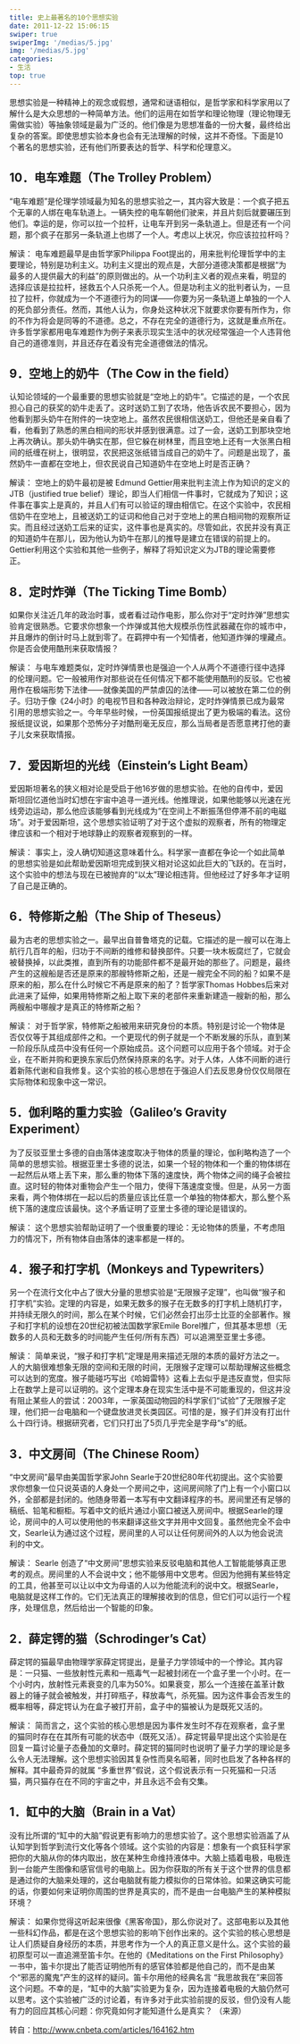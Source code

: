 ```yaml
---
title: 史上最著名的10个思想实验
date: 2011-12-22 15:06:15
swiper: true
swiperImg: '/medias/5.jpg'
img: '/medias/5.jpg'
categories:
- 生活
top: true
---
```


思想实验是一种精神上的观念或假想，通常和谜语相似，是哲学家和科学家用以了解什么是大众思想的一种简单方法。他们的运用在如哲学和理论物理（理论物理无需做实验）等抽象领域是最为广泛的。他们像是为思想准备的一份大餐，最终给出复杂的答案。即使思想实验本身也会有无法理解的时候，这并不奇怪。下面是10个著名的思想实验，还有他们所要表达的哲学、科学和伦理意义。

## 10．电车难题（The Trolley Problem）

“电车难题”是伦理学领域最为知名的思想实验之一，其内容大致是：一个疯子把五个无辜的人绑在电车轨道上。一辆失控的电车朝他们驶来，并且片刻后就要碾压到他们。幸运的是，你可以拉一个拉杆，让电车开到另一条轨道上。但是还有一个问题，那个疯子在那另一条轨道上也绑了一个人。考虑以上状况，你应该拉拉杆吗？

解读：
电车难题最早是由哲学家Philippa Foot提出的，用来批判伦理哲学中的主要理论，特别是功利主义。功利主义提出的观点是，大部分道德决策都是根据“为最多的人提供最大的利益”的原则做出的。从一个功利主义者的观点来看，明显的选择应该是拉拉杆，拯救五个人只杀死一个人。但是功利主义的批判者认为，一旦拉了拉杆，你就成为一个不道德行为的同谋——你要为另一条轨道上单独的一个人的死负部分责任。然而，其他人认为，你身处这种状况下就要求你要有所作为，你的不作为将会是同等的不道德。总之，不存在完全的道德行为，这就是重点所在。许多哲学家都用电车难题作为例子来表示现实生活中的状况经常强迫一个人违背他自己的道德准则，并且还存在着没有完全道德做法的情况。

## 9．空地上的奶牛（The Cow in the field）
认知论领域的一个最重要的思想实验就是“空地上的奶牛”。它描述的是，一个农民担心自己的获奖的奶牛走丢了。这时送奶工到了农场，他告诉农民不要担心，因为他看到那头奶牛在附件的一块空地上。虽然农民很相信送奶工，但他还是亲自看了看，他看到了熟悉的黑白相间的形状并感到很满意。过了一会，送奶工到那块空地上再次确认。那头奶牛确实在那，但它躲在树林里，而且空地上还有一大张黑白相间的纸缠在树上，很明显，农民把这张纸错当成自己的奶牛了。问题是出现了，虽然奶牛一直都在空地上，但农民说自己知道奶牛在空地上时是否正确？

解读：
空地上的奶牛最初是被 Edmund Gettier用来批判主流上作为知识的定义的JTB（justified true belief）理论，即当人们相信一件事时，它就成为了知识；这件事在事实上是真的，并且人们有可以验证的理由相信它。在这个实验中，农民相信奶牛在空地上，且被送奶工的证词和他自己对于空地上的黑白相间物的观察所证实。而且经过送奶工后来的证实，这件事也是真实的。尽管如此，农民并没有真正的知道奶牛在那儿，因为他认为奶牛在那儿的推导是建立在错误的前提上的。Gettier利用这个实验和其他一些例子，解释了将知识定义为JTB的理论需要修正。

## 8．定时炸弹（The Ticking Time Bomb）
如果你关注近几年的政治时事，或者看过动作电影，那么你对于“定时炸弹”思想实验肯定很熟悉。它要求你想象一个炸弹或其他大规模杀伤性武器藏在你的城市中，并且爆炸的倒计时马上就到零了。在羁押中有一个知情者，他知道炸弹的埋藏点。你是否会使用酷刑来获取情报？

解读：
与电车难题类似，定时炸弹情景也是强迫一个人从两个不道德行径中选择的伦理问题。它一般被用作对那些说在任何情况下都不能使用酷刑的反驳。它也被用作在极端形势下法律——就像美国的严禁虐囚的法律——可以被放在第二位的例子。归功于像《24小时》的电视节目和各种政治辩论，定时炸弹情景已成为最常引用的思想实验之一。今年早些时候，一份英国报纸提出了更为极端的看法。这份报纸提议说，如果那个恐怖分子对酷刑毫无反应，那么当局者是否愿意拷打他的妻子儿女来获取情报。

## 7．爱因斯坦的光线（Einstein’s Light Beam）
爱因斯坦著名的狭义相对论是受启于他16岁做的思想实验。在他的自传中，爱因斯坦回忆道他当时幻想在宇宙中追寻一道光线。他推理说，如果他能够以光速在光线旁边运动，那么他应该能够看到光线成为“在空间上不断振荡但停滞不前的电磁场”。对于爱因斯坦，这个思想实验证明了对于这个虚拟的观察者，所有的物理定律应该和一个相对于地球静止的观察者观察到的一样。

解读：
事实上，没人确切知道这意味着什么。科学家一直都在争论一个如此简单的思想实验是如此帮助爱因斯坦完成到狭义相对论这如此巨大的飞跃的。在当时，这个实验中的想法与现在已被抛弃的“以太”理论相违背。但他经过了好多年才证明了自己是正确的。

## 6．特修斯之船（The Ship of Theseus）
最为古老的思想实验之一。最早出自普鲁塔克的记载。它描述的是一艘可以在海上航行几百年的船，归功于不间断的维修和替换部件。只要一块木板腐烂了，它就会被替换掉，以此类推，直到所有的功能部件都不是最开始的那些了。问题是，最终产生的这艘船是否还是原来的那艘特修斯之船，还是一艘完全不同的船？如果不是原来的船，那么在什么时候它不再是原来的船了？哲学家Thomas Hobbes后来对此进来了延伸，如果用特修斯之船上取下来的老部件来重新建造一艘新的船，那么两艘船中哪艘才是真正的特修斯之船？

解读：
对于哲学家，特修斯之船被用来研究身份的本质。特别是讨论一个物体是否仅仅等于其组成部件之和。一个更现代的例子就是一个不断发展的乐队，直到某一阶段乐队成员中没有任何一个原始成员。这个问题可以应用于各个领域。对于企业，在不断并购和更换东家后仍然保持原来的名字。对于人体，人体不间断的进行着新陈代谢和自我修复。这个实验的核心思想在于强迫人们去反思身份仅仅局限在实际物体和现象中这一常识。 

## 5．伽利略的重力实验（Galileo’s Gravity Experiment）

为了反驳亚里士多德的自由落体速度取决于物体的质量的理论，伽利略构造了一个简单的思想实验。根据亚里士多德的说法，如果一个轻的物体和一个重的物体绑在一起然后从塔上丢下来，那么重的物体下落的速度快，两个物体之间的绳子会被拉直。这时轻的物体对重物会产生一个阻力，使得下落速度变慢。但是，从另一方面来看，两个物体绑在一起以后的质量应该比任意一个单独的物体都大，那么整个系统下落的速度应该最快。这个矛盾证明了亚里士多德的理论是错误的。

解读：
这个思想实验帮助证明了一个很重要的理论：无论物体的质量，不考虑阻力的情况下，所有物体自由落体的速率都是一样的。

## 4．猴子和打字机（Monkeys and Typewriters）
另一个在流行文化中占了很大分量的思想实验是“无限猴子定理”，也叫做“猴子和打字机”实验。定理的内容是，如果无数多的猴子在无数多的打字机上随机打字，并持续无限久的时间，那么在某个时候，它们必然会打出莎士比亚的全部著作。猴子和打字机的设想在20世纪初被法国数学家Emile Borel推广，但其基本思想（无数多的人员和无数多的时间能产生任何/所有东西）可以追溯至亚里士多德。

解读：
简单来说，“猴子和打字机”定理是用来描述无限的本质的最好方法之一。人的大脑很难想象无限的空间和无限的时间，无限猴子定理可以帮助理解这些概念可以达到的宽度。猴子能碰巧写出《哈姆雷特》这看上去似乎是违反直觉，但实际上在数学上是可以证明的。这个定理本身在现实生活中是不可能重现的，但这并没有阻止某些人的尝试：2003年，一家英国动物园的科学家们“试验”了无限猴子定理，他们把一台电脑和一个键盘放进灵长类园区。可惜的是，猴子们并没有打出什么十四行诗。根据研究者，它们只打出了5页几乎完全是字母“s”的纸。

## 3．中文房间（The Chinese Room）
“中文房间”最早由美国哲学家John Searle于20世纪80年代初提出。这个实验要求你想象一位只说英语的人身处一个房间之中，这间房间除了门上有一个小窗口以外，全部都是封闭的。他随身带着一本写有中文翻译程序的书。房间里还有足够的稿纸、铅笔和橱柜。写着中文的纸片通过小窗口被送入房间中。根据Searle的理论，房间中的人可以使用他的书来翻译这些文字并用中文回复。虽然他完全不会中文，Searle认为通过这个过程，房间里的人可以让任何房间外的人以为他会说流利的中文。

解读：
Searle 创造了“中文房间”思想实验来反驳电脑和其他人工智能能够真正思考的观点。房间里的人不会说中文；他不能够用中文思考。但因为他拥有某些特定的工具，他甚至可以让以中文为母语的人以为他能流利的说中文。根据Searle，电脑就是这样工作的。它们无法真正的理解接收到的信息，但它们可以运行一个程序，处理信息，然后给出一个智能的印象。

## 2．薛定锷的猫（Schrodinger’s Cat）
薛定锷的猫最早由物理学家薛定锷提出，是量子力学领域中的一个悖论。其内容是：一只猫、一些放射性元素和一瓶毒气一起被封闭在一个盒子里一个小时。在一个小时内，放射性元素衰变的几率为50%。如果衰变，那么一个连接在盖革计数器上的锤子就会被触发，并打碎瓶子，释放毒气，杀死猫。因为这件事会否发生的概率相等，薛定锷认为在盒子被打开前，盒子中的猫被认为是既死又活的。

解读：
简而言之，这个实验的核心思想是因为事件发生时不存在观察者，盒子里的猫同时存在在其所有可能的状态中（既死又活）。薛定锷最早提出这个实验是在回复一篇讨论量子态叠加的文章时。薛定锷的猫同时也说明了量子力学的理论是多么令人无法理解。这个思想实验因其复杂性而臭名昭著，同时也启发了各种各样的解释。其中最奇异的就属 “多重世界”假说，这个假说表示有一只死猫和一只活猫，两只猫存在在不同的宇宙之中，并且永远不会有交集。

## 1．缸中的大脑（Brain in a Vat）
没有比所谓的“缸中的大脑”假说更有影响力的思想实验了。这个思想实验涵盖了从认知学到哲学到流行文化等各个领域。这个实验的内容是：想象有一个疯狂科学家把你的大脑从你的体内取出，放在某种生命维持液体中。大脑上插着电极，电极连到一台能产生图像和感官信号的电脑上。因为你获取的所有关于这个世界的信息都是通过你的大脑来处理的，这台电脑就有能力模拟你的日常体验。如果这确实可能的话，你要如何来证明你周围的世界是真实的，而不是由一台电脑产生的某种模拟环境？

解读：
如果你觉得这听起来很像《黑客帝国》，那么你说对了。这部电影以及其他一些科幻作品，都是在这个思想实验的影响下创作出来的。这个实验的核心思想是让人们质疑自身经历的本质，并思考作为一个人的真正意义是什么。这个实验的最初原型可以一直追溯至笛卡尔。在他的《Meditations on the First Philosophy》一书中，笛卡尔提出了能否证明他所有的感官体验都是他自己的，而不是由某个“邪恶的魔鬼”产生的这样的疑问。笛卡尔用他的经典名言 “我思故我在”来回答这个问题。不幸的是，“缸中的大脑”实验更为复杂，因为连接着电极的大脑仍然可以思考。这个实验被广泛的讨论着，有许多对于此实验前提的反驳，但仍没有人能有力的回应其核心问题：你究竟如何才能知道什么是真实？ （来源）
 
转自：http://www.cnbeta.com/articles/164162.htm

